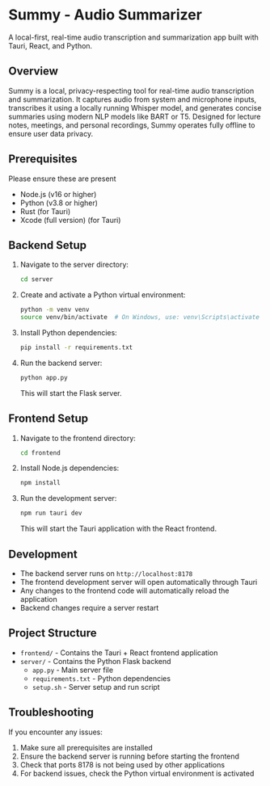 # Summy - Audio Summarizer


A local-first, real-time audio transcription and summarization app built with Tauri, React, and Python.

## Overview

Summy is a local, privacy-respecting tool for real-time audio transcription and summarization. It captures audio from system and microphone inputs, transcribes it using a locally running Whisper model, and generates concise summaries using modern NLP models like BART or T5. Designed for lecture notes, meetings, and personal recordings, Summy operates fully offline to ensure user data privacy.

## Prerequisites
Please ensure these are present

- Node.js (v16 or higher)
- Python (v3.8 or higher)
- Rust (for Tauri)
- Xcode (full version) (for Tauri)

## Backend Setup

1. Navigate to the server directory:
   ```bash
   cd server
   ```

2. Create and activate a Python virtual environment:
   ```bash
   python -m venv venv
   source venv/bin/activate  # On Windows, use: venv\Scripts\activate
   ```

3. Install Python dependencies:
   ```bash
   pip install -r requirements.txt
   ```

4. Run the backend server:
   ```bash
   python app.py
   ```
   This will start the Flask server.

## Frontend Setup

1. Navigate to the frontend directory:
   ```bash
   cd frontend
   ```

2. Install Node.js dependencies:
   ```bash
   npm install
   ```

3. Run the development server:
   ```bash
   npm run tauri dev
   ```
   This will start the Tauri application with the React frontend.

## Development

- The backend server runs on `http://localhost:8178`
- The frontend development server will open automatically through Tauri
- Any changes to the frontend code will automatically reload the application
- Backend changes require a server restart

## Project Structure

- `frontend/` - Contains the Tauri + React frontend application
- `server/` - Contains the Python Flask backend
  - `app.py` - Main server file
  - `requirements.txt` - Python dependencies
  - `setup.sh` - Server setup and run script

## Troubleshooting

If you encounter any issues:

1. Make sure all prerequisites are installed
2. Ensure the backend server is running before starting the frontend
3. Check that ports 8178 is not being used by other applications
4. For backend issues, check the Python virtual environment is activated

